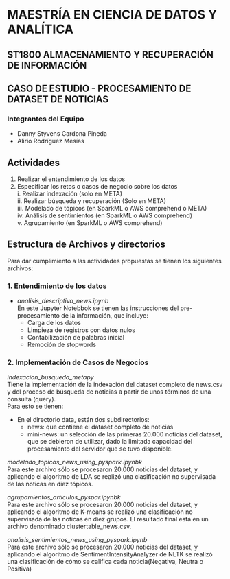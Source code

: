 # MAESTRÍA EN CIENCIA DE DATOS Y ANALÍTICA<br>
## ST1800 ALMACENAMIENTO Y RECUPERACIÓN DE INFORMACIÓN<br>
## CASO DE ESTUDIO - PROCESAMIENTO DE DATASET DE NOTICIAS<br>

### Integrantes del Equipo
- Danny Styvens Cardona Pineda
- Alirio Rodríguez Mesías
## Actividades
1.	Realizar el entendimiento de los datos <br>
2.	Especificar los retos o casos de negocio sobre los datos<br>
  i.	Realizar indexación (solo en META) <br>
  ii.	Realizar búsqueda y recuperación (Solo en META)<br>
  iii.	Modelado de tópicos (en SparkML o AWS comprehend o META)<br>
  iv.	Análisis de sentimientos (en SparkML o AWS comprehend)<br>
  v.	Agrupamiento (en SparkML o AWS comprehend)<br>

## Estructura de Archivos y directorios
Para dar cumplimiento a las actividades propuestas se tienen los siguientes archivos:

### 1. Entendimiento de los datos
- *analisis_descriptivo_news.ipynb* <br>
En  este Jupyter Notebbok se tienen las instrucciones del pre-procesamiento de la información, que incluye:
   - Carga de los datos <br>
   - Limpieza de registros con datos nulos  <br>
   - Contabilización de palabras inicial<br>
   - Remoción de stopwords<br>
 
 ### 2. Implementación de Casos de Negocios
*indexacion_busqueda_metapy* <br>
Tiene la implementación de la indexación del dataset completo de news.csv y del proceso de búsqueda de noticias a partir de unos términos de una consulta (query).<br>
Para esto se tienen:
- En el directorio data, están dos subdirectorios:<br>
   - news: que contiene el dataset completo de noticias<br>
   - mini-news: un selección de las primeras 20.000 noticias del dataset, que se debieron de utilizar, dado la limitada capacidad del procesamiento del servidor que se tuvo disponible. <br>

*modelado_topicos_news_using_pyspark.ipynbk*<br>
Para este archivo sólo se procesaron 20.000 noticias del dataset, y aplicando el algoritmo de LDA se realizó una clasificación no supervisada de las noticas en diez tópicos.<br>

*agrupamientos_articulos_pyspar.ipynbk*<br>
Para este archivo sólo se procesaron 20.000 noticias del dataset, y aplicando el algoritmo de K-means se realizó una clasificación no supervisada de las noticas en diez grupos. El resultado final está en un archivo denominado clustertable_news.csv.<br>

*analisis_sentimientos_news_using_pyspark.ipynb*<br>
Para este archivo sólo se procesaron 20.000 noticias del dataset, y aplicando el algoritmo de SentimentIntensityAnalyzer de NLTK se realizó una clasificación de cómo se califica cada noticia(Negativa, Neutra o Positiva)

